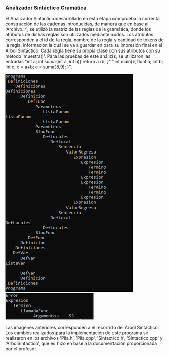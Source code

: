 ### Análizador Sintáctico Gramática

El Analizador Sintáctico desarrollado en esta etapa comprueba la correcta construcción de las cadenas introducidas, de manera que en base al 'Archivo.lr', se utilizó la matriz de las reglas de la gramática, donde los atributos de dichas reglas son utilizados mediante nodos. Los atributos corresponden a el id de la regla, nombre de la regla y cantidad de tokens de la regla, información la cuál se va a guardar en para su impresión final en el Árbol Sintáctico. Cada regla tiene su propia clase con sus atributos con su método 'muestra()'.
Para las pruebas de este análizis, se utilizaron las entradas "int a; int suma(int a, int b){ return a+b; }" "int main(){ float a; int b; int c; c = a+b; c = suma(8,9); }".

<img src="./images/SintacticoGramatica.png">
<img src="./images/SintacticoGramatica1.png">

Las imagenes anteriores corresponden a el recorrido del Árbol Sintáctico.
Los cambios realizados para la implementación de este programa se realizaron en los archivos 'Pila.h', 'Pila.cpp', 'Sintactico.h', 'Sintactico.cpp' y 'ArbolSintactico', que es hizo en base a la documentación proporcionada por el profesor.
